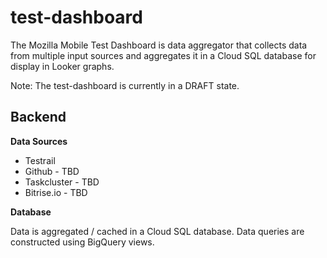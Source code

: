 test-dashboard
==================
The Mozilla Mobile Test Dashboard is data aggregator that collects data from multiple input sources and aggregates it in a Cloud SQL database for display in Looker graphs. 

Note:
The test-dashboard is currently in a DRAFT state.


Backend
---------

**Data Sources**

* Testrail
* Github - TBD
* Taskcluster - TBD
* Bitrise.io - TBD

**Database**

Data is aggregated / cached in a Cloud SQL database.  Data queries are constructed using BigQuery views.

